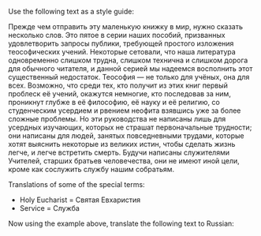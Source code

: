 Use the following text as a style guide:

Прежде чем отправить эту маленькую книжку в мир, нужно сказать несколько слов. Это пятое в серии наших пособий, призванных удовлетворить запросы публики, требующей простого изложения теософических учений. Некоторые сетовали, что наша литература одновременно слишком трудна, слишком технична и слишком дорога для обычного читателя, и данной серией мы надеемся восполнить этот существенный недостаток. Теософия — не только для учёных, она для всех. Возможно, что среди тех, кто получит из этих книг первый проблеск её учений, окажутся немногие, кто последовав за ним, проникнут глубже в её философию, её науку и её религию, со студенческим усердием и рвением неофита взявшись уже за более сложные проблемы. Но эти руководства не написаны лишь для усердных изучающих, которых не страшат первоначальные трудности; они написаны для людей, занятых повседневными трудами, которые хотят выяснить некоторые из великих истин, чтобы сделать жизнь легче, и легче встретить смерть. Будучи написаны служителями Учителей, старших братьев человечества, они не имеют иной цели, кроме как сослужить службу нашим собратьям.

Translations of some of the special terms:

- Holy Eucharist = Святая Евхаристия
- Service = Служба

Now using the example above, translate the following text to Russian:

